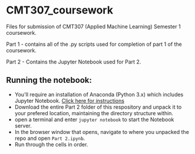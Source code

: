 # CMT307_coursework
Files for submission of CMT307 (Applied Machine Learning)  Semester 1 coursework. 

Part 1 - contains all of the .py scripts used for completion of part 1 of the coursework. 

Part 2 - Contains the Jupyter Notebook used for Part 2. 

## Running the notebook:

- You'll require an installation of Anaconda (Python 3.x) which includes Jupyter Notebook. [Click here for instructions](https://jupyter.readthedocs.io/en/latest/install.html)
- Download the entire Part 2 folder of this respository and unpack it to your prefered location, maintaining the directory structure within.
- open a terminal and enter `jupyter notebook` to start the Notebook server. 
- In the browser window that opens, navigate to where you unpacked the repo and open `Part 2.ipynb`. 
- Run through the cells in order. 
